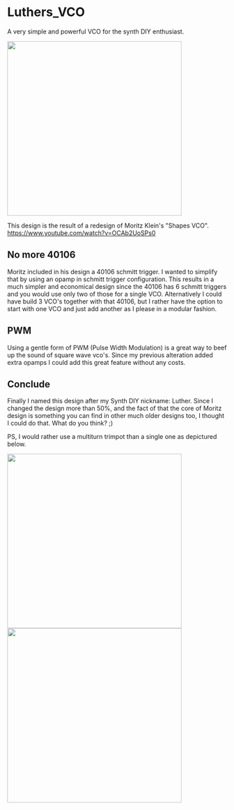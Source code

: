 # Luthers_VCO
A very simple and powerful VCO for the synth DIY enthusiast. 

<img src="https://raw.githubusercontent.com/PierreIsCoding/sdiy/main/Luthers_VCO/images/20210610_174556.jpg" width="400" />

This design is the result of a redesign of Moritz Klein's "Shapes VCO". 
https://www.youtube.com/watch?v=OCAb2UoSPs0


## No more 40106
Moritz included in his design a 40106 schmitt trigger. I wanted to simplify that by using an opamp in schmitt trigger configuration. This results in a much simpler and economical design since the 40106 has 6 schmitt triggers and you would use only two of those for a single VCO. Alternatively I could have build 3 VCO's together with that 40106, but I rather have the option to start with one VCO and just add another as I please in a modular fashion.

## PWM
Using a gentle form of PWM (Pulse Width Modulation) is a great way to beef up the sound of square wave vco's. Since my previous alteration added extra opamps I could add this great feature without any costs. 

## Conclude
Finally I named this design after my Synth DIY nickname: Luther. Since I changed the design more than 50%,  and the fact of that the core of Moritz design is something you can find in other much older designs too, I thought I could do that. What do you think? ;)

PS, I would rather use a multiturn trimpot than a single one as depictured below.

<img src="https://raw.githubusercontent.com/PierreIsCoding/sdiy/main/Luthers_VCO/images/20210610_174519.jpg" width="400" />
<img src="https://raw.githubusercontent.com/PierreIsCoding/sdiy/main/Luthers_VCO/images/20210610_174454.jpg" width="400" />
